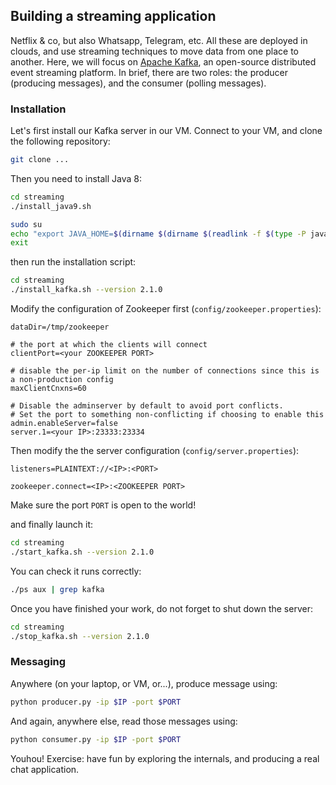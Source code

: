 ## Building a streaming application

Netflix & co, but also Whatsapp, Telegram, etc. All these are deployed in clouds, and use streaming techniques to move data from one place to another. Here, we will focus on [Apache Kafka](https://kafka.apache.org/), an open-source distributed event streaming platform. In brief, there are two roles: the producer (producing messages), and the consumer (polling messages).

### Installation

Let's first install our Kafka server in our VM. Connect to your VM, and clone the following repository:

```bash
git clone ...
```

Then you need to install Java 8:

```bash
cd streaming
./install_java9.sh

sudo su
echo "export JAVA_HOME=$(dirname $(dirname $(readlink -f $(type -P java))))" > /etc/profile.d/javahome.sh
exit
```

then run the installation script:

```bash
cd streaming
./install_kafka.sh --version 2.1.0
```

Modify the configuration of Zookeeper first (`config/zookeeper.properties`):

```
dataDir=/tmp/zookeeper

# the port at which the clients will connect
clientPort=<your ZOOKEEPER PORT>

# disable the per-ip limit on the number of connections since this is a non-production config
maxClientCnxns=60

# Disable the adminserver by default to avoid port conflicts.
# Set the port to something non-conflicting if choosing to enable this
admin.enableServer=false
server.1=<your IP>:23333:23334
```

Then modify the the server configuration (`config/server.properties`):

```
listeners=PLAINTEXT://<IP>:<PORT>

zookeeper.connect=<IP>:<ZOOKEEPER PORT>
```

Make sure the port `PORT` is open to the world!

and finally launch it:

```bash
cd streaming
./start_kafka.sh --version 2.1.0
```

You can check it runs correctly:

```bash
./ps aux | grep kafka
```

Once you have finished your work, do not forget to shut down the server:

```bash
cd streaming
./stop_kafka.sh --version 2.1.0
```

### Messaging

Anywhere (on your laptop, or VM, or...), produce message using:

```bash
python producer.py -ip $IP -port $PORT
```

And again, anywhere else, read those messages using:

```bash
python consumer.py -ip $IP -port $PORT
```

Youhou! Exercise: have fun by exploring the internals, and producing a real chat application.
